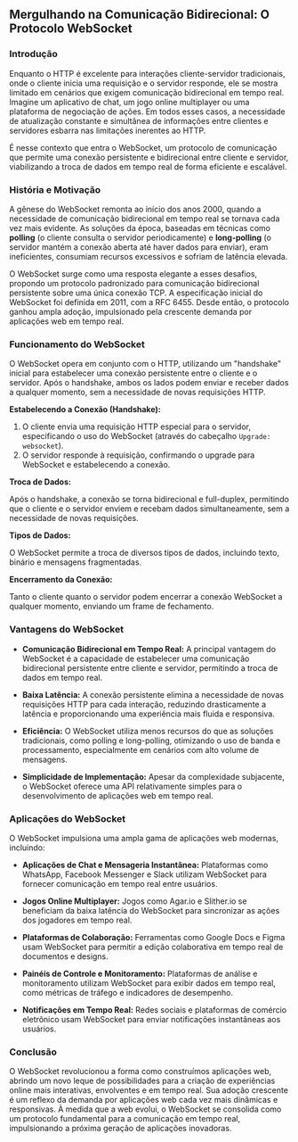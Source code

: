 ## Mergulhando na Comunicação Bidirecional: O Protocolo WebSocket

### Introdução

Enquanto o HTTP é excelente para interações cliente-servidor tradicionais, onde o cliente inicia uma requisição e o servidor responde, ele se mostra limitado em cenários que exigem comunicação bidirecional em tempo real. Imagine um aplicativo de chat, um jogo online multiplayer ou uma plataforma de negociação de ações. Em todos esses casos, a necessidade de atualização constante e simultânea de informações entre clientes e servidores esbarra nas limitações inerentes ao HTTP.

É nesse contexto que entra o WebSocket, um protocolo de comunicação que permite uma conexão persistente e bidirecional entre cliente e servidor, viabilizando a troca de dados em tempo real de forma eficiente e escalável.

### História e Motivação

A gênese do WebSocket remonta ao início dos anos 2000, quando a necessidade de comunicação bidirecional em tempo real se tornava cada vez mais evidente. As soluções da época, baseadas em técnicas como **polling** (o cliente consulta o servidor periodicamente) e **long-polling** (o servidor mantém a conexão aberta até haver dados para enviar), eram ineficientes, consumiam recursos excessivos e sofriam de latência elevada.

O WebSocket surge como uma resposta elegante a esses desafios, propondo um protocolo padronizado para comunicação bidirecional persistente sobre uma única conexão TCP. A especificação inicial do WebSocket foi definida em 2011, com a RFC 6455. Desde então, o protocolo ganhou ampla adoção, impulsionado pela crescente demanda por aplicações web em tempo real.

### Funcionamento do WebSocket

O WebSocket opera em conjunto com o HTTP, utilizando um "handshake" inicial para estabelecer uma conexão persistente entre o cliente e o servidor. Após o handshake, ambos os lados podem enviar e receber dados a qualquer momento, sem a necessidade de novas requisições HTTP.

**Estabelecendo a Conexão (Handshake):**

1. O cliente envia uma requisição HTTP especial para o servidor, especificando o uso do WebSocket (através do cabeçalho `Upgrade: websocket`).
2. O servidor responde à requisição, confirmando o upgrade para WebSocket e estabelecendo a conexão.

**Troca de Dados:**

Após o handshake, a conexão se torna bidirecional e full-duplex, permitindo que o cliente e o servidor enviem e recebam dados simultaneamente, sem a necessidade de novas requisições.

**Tipos de Dados:**

O WebSocket permite a troca de diversos tipos de dados, incluindo texto, binário e mensagens fragmentadas.

**Encerramento da Conexão:**

Tanto o cliente quanto o servidor podem encerrar a conexão WebSocket a qualquer momento, enviando um frame de fechamento.

### Vantagens do WebSocket

* **Comunicação Bidirecional em Tempo Real:** A principal vantagem do WebSocket é a capacidade de estabelecer uma comunicação bidirecional persistente entre cliente e servidor, permitindo a troca de dados em tempo real.

* **Baixa Latência:** A conexão persistente elimina a necessidade de novas requisições HTTP para cada interação, reduzindo drasticamente a latência e proporcionando uma experiência mais fluida e responsiva.

* **Eficiência:** O WebSocket utiliza menos recursos do que as soluções tradicionais, como polling e long-polling, otimizando o uso de banda e processamento, especialmente em cenários com alto volume de mensagens.

* **Simplicidade de Implementação:** Apesar da complexidade subjacente, o WebSocket oferece uma API relativamente simples para o desenvolvimento de aplicações web em tempo real.

### Aplicações do WebSocket

O WebSocket impulsiona uma ampla gama de aplicações web modernas, incluindo:

* **Aplicações de Chat e Mensageria Instantânea:** Plataformas como WhatsApp, Facebook Messenger e Slack utilizam WebSocket para fornecer comunicação em tempo real entre usuários.

* **Jogos Online Multiplayer:** Jogos como Agar.io e Slither.io se beneficiam da baixa latência do WebSocket para sincronizar as ações dos jogadores em tempo real.

* **Plataformas de Colaboração:** Ferramentas como Google Docs e Figma usam WebSocket para permitir a edição colaborativa em tempo real de documentos e designs.

* **Painéis de Controle e Monitoramento:** Plataformas de análise e monitoramento utilizam WebSocket para exibir dados em tempo real, como métricas de tráfego e indicadores de desempenho.

* **Notificações em Tempo Real:** Redes sociais e plataformas de comércio eletrônico usam WebSocket para enviar notificações instantâneas aos usuários.

### Conclusão

O WebSocket revolucionou a forma como construímos aplicações web, abrindo um novo leque de possibilidades para a criação de experiências online mais interativas, envolventes e em tempo real. Sua adoção crescente é um reflexo da demanda por aplicações web cada vez mais dinâmicas e responsivas. À medida que a web evolui, o WebSocket se consolida como um protocolo fundamental para a comunicação em tempo real, impulsionando a próxima geração de aplicações inovadoras.
